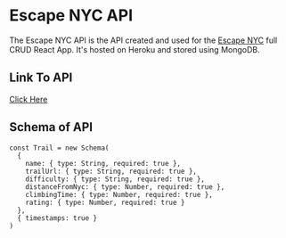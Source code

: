 # Escape NYC API


The Escape NYC API is the API created and used for the <a target="_blank" href="https://github.com/Darnycya/Escape-NYC">Escape NYC</a> full CRUD React App. It's hosted on Heroku and stored using MongoDB. 


## Link To API

<a href="https://escape-nyc-api-0c842ac3c094.herokuapp.com/trails">Click Here</a>

## Schema of API 

```
const Trail = new Schema(
  {
    name: { type: String, required: true },
    trailUrl: { type: String, required: true },
    difficulty: { type: String, required: true },
    distanceFromNyc: { type: Number, required: true },
    climbingTime: { type: Number, required: true },
    rating: { type: Number, required: true }
  },
  { timestamps: true }
)
```